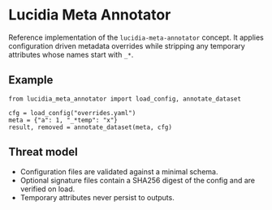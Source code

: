 # Lucidia Meta Annotator

Reference implementation of the `lucidia-meta-annotator` concept.  It
applies configuration driven metadata overrides while stripping any
temporary attributes whose names start with `_*`.

## Example

```
from lucidia_meta_annotator import load_config, annotate_dataset

cfg = load_config("overrides.yaml")
meta = {"a": 1, "_*temp": "x"}
result, removed = annotate_dataset(meta, cfg)
```

## Threat model

* Configuration files are validated against a minimal schema.
* Optional signature files contain a SHA256 digest of the config and are
  verified on load.
* Temporary attributes never persist to outputs.
